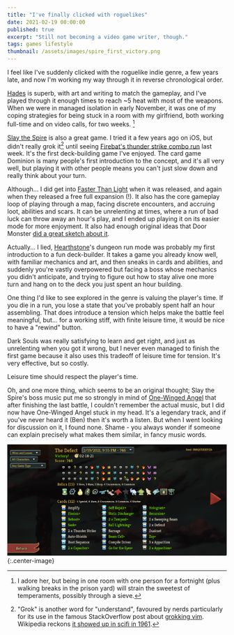 ```yaml
---
title: "I've finally clicked with roguelikes"
date: 2021-02-19 00:00:00
published: true
excerpt: "Still not becoming a video game writer, though."
tags: games lifestyle
thumbnail: /assets/images/spire_first_victory.png
---
```


I feel like I've suddenly clicked with the roguelike indie genre, a few years late, and now I'm working my way through it in reverse chronological order.

[Hades](https://www.supergiantgames.com/games/hades/) is superb, with art and writing to match the gameplay, and I've played through it enough times to reach ~5 heat with most of the weapons. When we were in managed isolation in early November, it was one of my coping strategies for being stuck in a room with my girlfriend, both working full-time and on video calls, for two weeks. [^1]

[Slay the Spire](https://www.megacrit.com/) is also a great game. I tried it a few years ago on iOS, but didn't really grok it[^2] until seeing [Firebat's thunder strike combo run](https://www.youtube.com/watch?v=0AkW9yk0D-M) last week. It's the first deck-building game I've enjoyed. The card game Dominion is many people's first introduction to the concept, and it's all very well, but playing it with other people means you can't just slow down and really think about your turn.

Although... I did get into [Faster Than Light](https://subsetgames.com/ftl.html) when it was released, and again when they released a free full expansion (!). It also has the core gameplay loop of playing through a map, facing discrete encounters, and accruing loot, abilities and scars. It can be unrelenting at times, where a run of bad luck can throw away an hour's play, and I ended up playing it on its easier mode for more enjoyment. It also had enough original ideas that Door Monster [did a great sketch about it](https://www.youtube.com/watch?v=RVHw5Hcat9s).

Actually... I lied, [Hearthstone](https://playhearthstone.com/)'s dungeon run mode was probably my first introduction to a fun deck-builder. It takes a game you already know well, with familiar mechanics and art, and then sneaks in cards and abilities, and suddenly you're vastly overpowered but facing a boss whose mechanics you didn't anticipate, and trying to figure out how to stay alive one more turn and hang on to the deck you just spent an hour building.

One thing I'd like to see explored in the genre is valuing the player's time. If you die in a run, you lose a state that you've probably spent half an hour assembling. That does introduce a tension which helps make the battle feel meaningful, but... for a working stiff, with finite leisure time, it would be nice to have a "rewind" button.

Dark Souls was really satisfying to learn and get right, and just as unrelenting when you got it wrong, but I never even managed to finish the first game because it also uses this tradeoff of leisure time for tension. It's very effective, but so costly.

Leisure time should respect the player's time.

Oh, and one more thing, which seems to be an original thought; Slay the Spire's boss music put me so strongly in mind of [One-Winged Angel](https://www.youtube.com/watch?v=hjS689rvbOw) that after finishing the last battle, I couldn't remember the actual music, but I did now have One-Winged Angel stuck in my head. It's a legendary track, and if you've never heard it (Ben) then it's worth a listen. But when I went looking for discussion on it, I found none. Shame - you always wonder if someone can explain precisely what makes them similar, in fancy music words.

![Screenshot of the Slay the Spire stats screen showing the successful build.](/assets/images/spire_first_victory.png){:.center-image}

[^1]: I adore her, but being in one room with one person for a fortnight (plus walking breaks in the prison yard) will strain the sweetest of temperaments, possibly through a sieve.
[^2]: "Grok" is another word for "understand", favoured by nerds particularly for its use in the famous StackOverflow post about [grokking vim](https://stackoverflow.com/a/1220118/2209946). Wikipedia reckons [it showed up in scifi in 1961](https://en.wikipedia.org/wiki/Grok).
